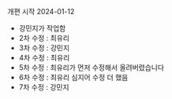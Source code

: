 개편 시작 2024-01-12

- 강민지가 작업함
- 2차 수정 : 최유리
- 3차 수정 : 강민지
- 4차 수정 : 최유리
- 5차 수정 : 최유리가 먼저 수정해서 올려버렸습니다
- 6차 수정 : 최유리 심지어 수정 더 했음
- 7차 수정 : 강민지
